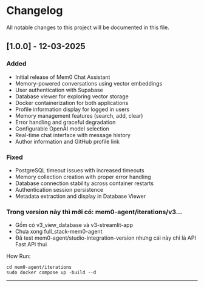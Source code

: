 # Changelog

All notable changes to this project will be documented in this file.

## [1.0.0] - 12-03-2025

### Added
- Initial release of Mem0 Chat Assistant
- Memory-powered conversations using vector embeddings
- User authentication with Supabase
- Database viewer for exploring vector storage
- Docker containerization for both applications
- Profile information display for logged in users
- Memory management features (search, add, clear)
- Error handling and graceful degradation
- Configurable OpenAI model selection
- Real-time chat interface with message history
- Author information and GitHub profile link

### Fixed
- PostgreSQL timeout issues with increased timeouts
- Memory collection creation with proper error handling
- Database connection stability across container restarts
- Authentication session persistence
- Metadata extraction and display in Database Viewer

### Trong version này thì mới có: mem0-agent/iterations/v3...
- Gồm có v3_view_database và v3-streamlit-app
- Chưa xong full_stack-mem0-agent
- Đã test mem0-agent/studio-integration-version nhưng cái này chỉ là API Fast API thui

How Run: 
```
cd mem0-agent/iterations
sudo docker compose up -build --d
```

--------------------------------